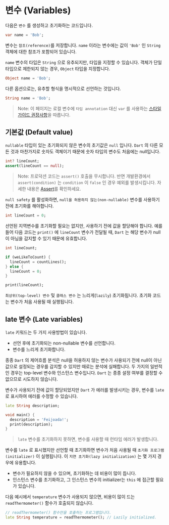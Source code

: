 # 변수 (Variables)
다음은 `변수` 를 생성하고 초기화하는 코드입니다.
```dart
var name = 'Bob';
```

변수는 `참조(reference)`를 저장합니다. `name` 이라는 변수에는 값이 `'Bob'` 인 `String` 객체에 대한 참조가 포함되어 있습니다.

`name` 변수의 타입은 `String` 으로 유추되지만, 타입을 지정할 수 있습니다. 객체가 단일 타입으로 제한되지 않는 경우, `Object` 타입을 지정합니다.
```dart
Object name = 'Bob';
```

다른 옵션으로는, 유추할 형식을 명시적으로 선언하는 것입니다.
```dart
String name = 'Bob';
```

> Note: 이 페이지는 로컬 변수에 `타입 annotation` 대신 `var` 를 사용하는 [스타일가이드 권장사항](https://dart.dev/guides/language/effective-dart/design#types)을 따릅니다.

## 기본값 (Default value)
`nullable` 타입이 있는 초기화되지 않은 변수의 초기값은 `null` 입니다. `Dart` 의 다른 모든 것과 마찬가지로 숫자도 객체이기 때문에 숫자 타입의 변수도 처음에는 null입니다.
```dart
int? lineCount;
assert(lineCount == null);
```

> Note: 프로덕션 코드는 `assert()` 호출을 무시합니다. 반면 개발환경에서 `assert(condition)` 는 `condition` 이 `false` 인 경우 예외를 발생시킵니다. 자세한 내용은 [Assert](https://dart.dev/language/control-flow#assert)를 확인하세요.

`null safety` 를 활성화하면, `null을 허용하지 않는(non-nullable)` 변수를 사용하기 전에 초기화를 해야합니다.
```dart
int lineCount = 0;
```

선언된 지역변수를 초기화할 필요는 없지만, 사용하기 전에 값을 할당해야 합니다. 예를 들어 다음 코드는 `print()` 에 `lineCount` 변수가 전달될 때, `Dart` 는 해당 변수가 null이 아님을 감지할 수 있기 때문에 유효합니다.
```dart
int lineCount;

if (weLikeToCount) {
  lineCount = countLines();
} else {
  lineCount = 0;
}

print(lineCount);
```

`최상위(top-level) 변수` 및 `클래스 변수` 는 느리게(`lazily`) 초기화됩니다. 초기화 코드는 변수가 처음 사용될 때 실행됩니다.

## late 변수 (Late variables)
`late` 키워드는 두 가지 사용방법이 있습니다.

- 선언 후에 초기화되는 non-nullable 변수를 선언합니다.
- 변수를 느리게 초기화합니다.

종종 `Dart` 의 제어흐름 분석은 null을 허용하지 않는 변수가 사용되기 전에 null이 아닌 값으로 설정되는 경우를 감지할 수 있지만 때로는 분석에 실패합니다. 두 가지의 일반적인 경우는 top-level 변수와 인스턴스 변수입니다. `Dart` 는 종종 설정 여부를 결정할 수 없으므로 시도하지 않습니다.

변수가 사용되기 전에 값이 할당되었지만 `Dart` 가 에러를 발생시키는 경우, 변수를 `late` 로 표시하여 에러를 수정할 수 있습니다.
```dart
late String description;

void main() {
  description = 'Feijoada!';
  print(description);
}
```

> `late` 변수를 초기화하지 못하면, 변수를 사용할 때 런타임 에러가 발생합니다.

변수를 `late` 로 표시했지만 선언할 때 초기화하면 변수가 처음 사용될 때 `초기화 프로그램(initializer)` 이 실행됩니다. 이 `지연 초기화(lazy initialization)` 는 몇 가지 경우에 유용합니다.

- 변수가 필요하지 않을 수 있으며, 초기화하는 데 비용이 많이 듭니다.
- 인스턴스 변수를 초기화하고, 그 인스턴스 변수의 initializer는 `this` 에 접근할 필요가 있습니다.

다음 예시에서 `temperature` 변수가 사용되지 않으면, 비용이 많이 드는 `readThermometer()` 함수가 호출되지 않습니다.
```dart
// readThermometer() 함수만을 호출하는 프로그램입니다.
late String temperature = readThermometer(); // Lazily initialized.
```
